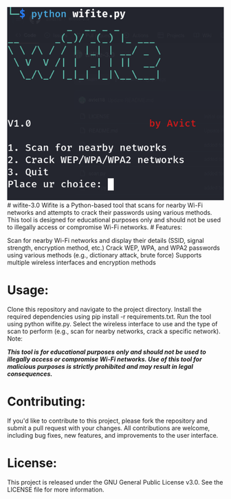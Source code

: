 <img src="https://github.com/avict18/wifite-3.0/blob/main/Screenshot%20from%202024-06-14%2015-31-54.png" alt="wifite-3.0" style="justify-content: center;">
# wifite-3.0
Wifite is a Python-based tool that scans for nearby Wi-Fi networks and attempts to crack their passwords using various methods. This tool is designed for educational purposes only and should not be used to illegally access or compromise Wi-Fi networks.
# Features:

Scan for nearby Wi-Fi networks and display their details (SSID, signal strength, encryption method, etc.)
Crack WEP, WPA, and WPA2 passwords using various methods (e.g., dictionary attack, brute force)
Supports multiple wireless interfaces and encryption methods

# Usage:

Clone this repository and navigate to the project directory.
Install the required dependencies using pip install -r requirements.txt.
Run the tool using python wifite.py.
Select the wireless interface to use and the type of scan to perform (e.g., scan for nearby networks, crack a specific network).
Note:

<em><b>This tool is for educational purposes only and should not be used to illegally access or compromise Wi-Fi networks. Use of this tool for malicious purposes is strictly prohibited and may result in legal consequences.</b></em>

# Contributing:

If you'd like to contribute to this project, please fork the repository and submit a pull request with your changes. All contributions are welcome, including bug fixes, new features, and improvements to the user interface.

# License:

This project is released under the GNU General Public License v3.0. See the LICENSE file for more information.
